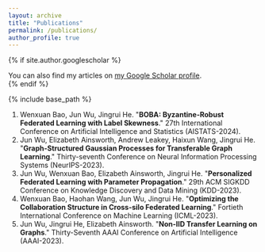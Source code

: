```yaml
---
layout: archive
title: "Publications"
permalink: /publications/
author_profile: true
---
```


{% if site.author.googlescholar %}
  <div class="wordwrap">You can also find my articles on <a href="{{site.author.googlescholar}}">my Google Scholar profile</a>.</div>
{% endif %}

{% include base_path %}

<!---
{% for post in site.publications reversed %}
  {% include archive-single.html %}
{% endfor %}
-->

1. Wenxuan Bao, Jun Wu, Jingrui He. "**BOBA: Byzantine-Robust Federated Learning with Label Skewness**." 27th International Conference on Artificial Intelligence and Statistics (AISTATS-2024).
1. Jun Wu, Elizabeth Ainsworth, Andrew Leakey, Haixun Wang, Jingrui He. "**Graph-Structured Gaussian Processes for Transferable Graph Learning**." Thirty-seventh Conference on Neural Information Processing Systems (NeurIPS-2023).
1. Jun Wu, Wenxuan Bao, Elizabeth Ainsworth, Jingrui He. "**Personalized Federated Learning with Parameter Propagation**." 29th ACM SIGKDD Conference on Knowledge Discovery and Data Mining (KDD-2023).
1. Wenxuan Bao, Haohan Wang, Jun Wu, Jingrui He. "**Optimizing the Collaboration Structure in Cross-silo Federated Learning**." Fortieth International Conference on Machine Learning (ICML-2023).
1. Jun Wu, Jingrui He, Elizabeth Ainsworth. "**Non-IID Transfer Learning on Graphs**." Thirty-Seventh AAAI Conference on Artificial Intelligence (AAAI-2023).
